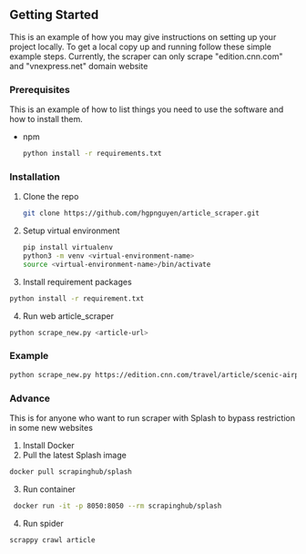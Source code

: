 <!-- GETTING STARTED -->
## Getting Started

This is an example of how you may give instructions on setting up your project locally.
To get a local copy up and running follow these simple example steps.
Currently, the scraper can only scrape "edition.cnn.com" and "vnexpress.net" domain website

### Prerequisites

This is an example of how to list things you need to use the software and how to install them.
* npm
  ```sh
  python install -r requirements.txt
  ```

### Installation
1. Clone the repo
   ```sh
   git clone https://github.com/hgpnguyen/article_scraper.git
   ```
2. Setup virtual environment
    ```sh
    pip install virtualenv
    python3 -m venv <virtual-environment-name>
    source <virtual-environment-name>/bin/activate
    ```
3. Install requirement packages
  ```sh
  python install -r requirement.txt
  ```
4. Run web article_scraper
 ```sh
 python scrape_new.py <article-url>
 ```
 ### Example
  ```sh
 python scrape_new.py https://edition.cnn.com/travel/article/scenic-airport-landings-2020/index.html
 ```
 ### Advance
 This is for anyone who want to run scraper with Splash to bypass restriction in some new websites
 1. Install Docker
 2. Pull the latest Splash image
 ```sh
 docker pull scrapinghub/splash
 ```
 3. Run container
```sh
 docker run -it -p 8050:8050 --rm scrapinghub/splash
```
4. Run spider
```sh
scrappy crawl article
```